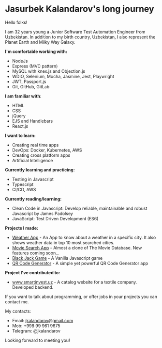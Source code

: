 # Jasurbek Kalandarov's long journey

Hello folks!

I am 32 years young a Junior Software Test Automation Engineer from Uzbekistan. In addition to my birth country, Uzbekistan, I also represent the Planet Earth and Milky Way Galaxy.

<strong>I'm comfortable working with:</strong>
- NodeJs
- Express (MVC pattern)
- MySQL with knex.js and Objection.js
- WDIO, Selenium, Mocha, Jasmine, Jest, Playwright
- JWT, Passport.js
- Git, GitHub, GitLab

<strong>I am familiar with:</strong>
- HTML
- CSS
- jQuery
- EJS and Handlebars
- React.js

<strong>I want to learn:</strong>
- Creating real time apps
- DevOps: Docker, Kubernetes, AWS
- Creating cross platform apps
- Artificial Intelligence

<strong>Currently learning and practicing:</strong>
- Testing in Javascript
- Typescript
- CI/CD, AWS

<strong>Currently reading/learning:</strong>
- Clean Code in Javascript: Develop reliable, maintainable and robust Javascript by James Padolsey
- JavaScript: Test Driven Development (ES6)

<strong>Projects I made:</strong>
- <a href="https://github.com/jkalandarov/WeatherApp">Weather App</a> - An App to know about a weather in a specific city. It also shows weather data in top 10 most searched cities.
- <a href="https://github.com/jkalandarov/MovieSearchApp">Movie Search App</a> - Almost a clone of The Movie Database. New features coming soon...
- <a href="https://github.com/jkalandarov/BlackJackGame">Black Jack Game</a> - A Vanilla Javascript game
- <a href="https://quiet-gorge-87066.herokuapp.com/">QR Code Generator</a> - A simple yet powerful QR Code Generator app

<strong>Project I've contributed to:</strong>
- <a href="https://smartinvest.uz">www.smartinvest.uz</a> - A catalog website for a textile company. Developed backend.

If you want to talk about programming, or offer jobs in your projects you can contact me.

My contacts:
- Email: jkalandarov@gmail.com
- Mob: +998 99 961 9675
- Telegram: @jkalandarov

Looking forward to meeting you!
